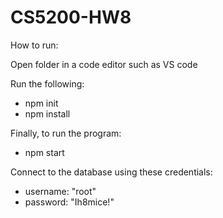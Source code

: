 # CS5200-HW8

How to run:

Open folder in a code editor such as VS code

Run the following:
- npm init
- npm install

Finally, to run the program:
- npm start

Connect to the database using these credentials:
- username: "root"
- password: "Ih8mice!"